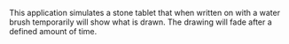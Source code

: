 This application simulates a stone tablet that when written on
with a water brush temporarily will show what is drawn. The drawing will
fade after a defined amount of time.
